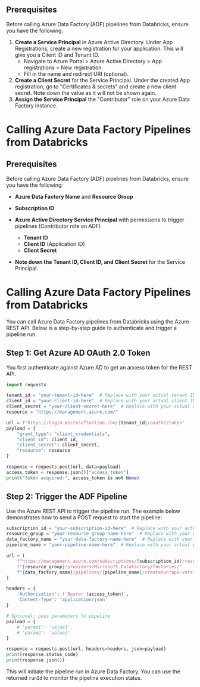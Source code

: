 ## Prerequisites

Before calling Azure Data Factory (ADF) pipelines from Databricks, ensure you have the following:

1. **Create a Service Principal** in Azure Active Directory.
    Under App Registrations, create a new registration for your application. This will give you a Client ID and Tenant ID.
    - Navigate to Azure Portal > Azure Active Directory > App registrations > New registration. 
    - Fill in the name and redirect URI (optional).
2. **Create a Client Secret** for the Service Principal.
    Under the created App registration, go to "Certificates & secrets" and create a new client secret. Note down the value as it will not be shown again.
3. **Assign the Service Principal** the "Contributor" role on your Azure Data Factory instance.
# Calling Azure Data Factory Pipelines from Databricks
## Prerequisites
Before calling Azure Data Factory (ADF) pipelines from Databricks, ensure you have the following:
- **Azure Data Factory Name** and **Resource Group**
- **Subscription ID**   
- **Azure Active Directory Service Principal** with permissions to trigger pipelines (Contributor role on ADF)
    - **Tenant ID**
    - **Client ID** (Application ID)
    - **Client Secret**

- **Note down the Tenant ID, Client ID, and Client Secret** for the Service Principal.
# Calling Azure Data Factory Pipelines from Databricks
You can call Azure Data Factory pipelines from Databricks using the Azure REST API. Below is a step-by-step guide to authenticate and trigger a pipeline run.

## Step 1: Get Azure AD OAuth 2.0 Token

You first authenticate against Azure AD to get an access token for the REST API.

```python
import requests

tenant_id = "your-tenant-id-here"  # Replace with your actual tenant ID
client_id = "your-client-id-here"  # Replace with your actual client ID
client_secret = "your-client-secret-here"  # Replace with your actual client secret
resource = "https://management.azure.com/"

url = f"https://login.microsoftonline.com/{tenant_id}/oauth2/token"
payload = {
    "grant_type": "client_credentials",
    "client_id": client_id,
    "client_secret": client_secret,
    "resource": resource
}

response = requests.post(url, data=payload)
access_token = response.json()["access_token"]
print("Token acquired:", access_token is not None)
```

## Step 2: Trigger the ADF Pipeline

Use the Azure REST API to trigger the pipeline run. The example below demonstrates how to send a POST request to start the pipeline:

```python
subscription_id = "your-subscription-id-here"  # Replace with your actual subscription ID
resource_group = "your-resource-group-name-here"  # Replace with your actual resource group name
data_factory_name = "your-data-factory-name-here"  # Replace with your actual Data Factory name
pipeline_name = "your-pipeline-name-here"  # Replace with your actual pipeline name

url = (
    f"https://management.azure.com/subscriptions/{subscription_id}/resourceGroups/"
    f"{resource_group}/providers/Microsoft.DataFactory/factories/"
    f"{data_factory_name}/pipelines/{pipeline_name}/createRun?api-version=2018-06-01"
)

headers = {
    'Authorization': f'Bearer {access_token}',
    'Content-Type': 'application/json'
}

# Optional: pass parameters to pipeline
payload = {
    # 'param1': 'value1',
    # 'param2': 'value2'
}

response = requests.post(url, headers=headers, json=payload)
print(response.status_code)
print(response.json())
```

This will initiate the pipeline run in Azure Data Factory. You can use the returned `runId` to monitor the pipeline execution status.
